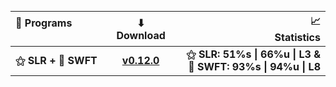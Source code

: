 <p align="center">
  <picture>
    <source media="(prefers-color-scheme: dark)" srcset="./LICENSE/dark.png">
    <source media="(prefers-color-scheme: light)" srcset="./LICENSE/white.png">
<img>

| 💾 Programs ‎ ‎ ‎ ‎ ‎ ‎ ‎ ‎ ‎ ‎ ‎ ‎  ‎ ‎ ‎ ‎ ‎ ‎ ‎ ‎ ‎ ‎ ‎ ‎ ‎ ‎ ‎ ‎ ‎ ‎ ‎ ‎‎ | ⬇ Download | ‎ ‎ ‎ ‎ ‎ ‎ ‎ ‎ ‎ ‎ ‎ ‎ ‎ ‎ ‎ ‎ ‎ ‎ ‎ ‎ ‎ ‎ ‎‎ ‎ ‎ ‎ ‎ ‎ ‎ ‎  ‎  ‎  📈 Statistics |
| :--- | :---: | ---: |
| **⚝ SLR + 🐇 SWFT** | **[v0.12.0](https://files.catbox.moe/ndgopm.zip)** | ‎**⚝ SLR: 51%s \| 66%u \| L3 & 🐇 SWFT: 93%s \| 94%u \| L8**|
